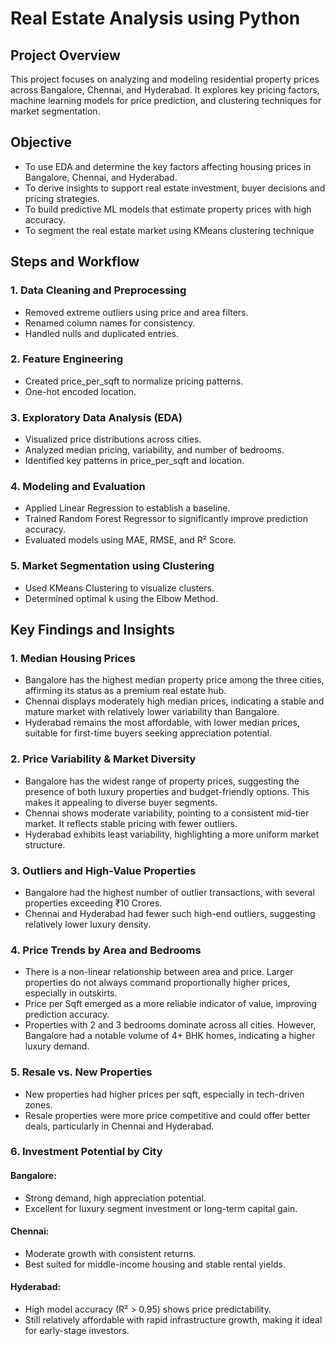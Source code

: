 # Real Estate Analysis using Python

## Project Overview
This project focuses on analyzing and modeling residential property prices across Bangalore, Chennai, and Hyderabad. 
It explores key pricing factors, machine learning models for price prediction, and clustering techniques for market segmentation.

## Objective
- To use EDA and determine the key factors affecting housing prices in Bangalore, Chennai, and Hyderabad.
- To derive insights to support real estate investment, buyer decisions and pricing strategies.
- To build predictive ML models that estimate property prices with high accuracy.
- To segment the real estate market using KMeans clustering technique

## Steps and Workflow
### 1. Data Cleaning and Preprocessing
- Removed extreme outliers using price and area filters. 
- Renamed column names for consistency.
- Handled nulls and duplicated entries.

### 2. Feature Engineering
- Created price_per_sqft to normalize pricing patterns.
- One-hot encoded location.

### 3. Exploratory Data Analysis (EDA)
- Visualized price distributions across cities.
- Analyzed median pricing, variability, and number of bedrooms.
- Identified key patterns in price_per_sqft and location.

### 4. Modeling and Evaluation
- Applied Linear Regression to establish a baseline.
- Trained Random Forest Regressor to significantly improve prediction accuracy.
- Evaluated models using MAE, RMSE, and R² Score.

### 5. Market Segmentation using Clustering
- Used KMeans Clustering to visualize clusters.
- Determined optimal k using the Elbow Method.

## Key Findings and Insights

### 1. Median Housing Prices
- Bangalore has the highest median property price among the three cities, affirming its status as a premium real estate hub.
- Chennai displays moderately high median prices, indicating a stable and mature market with relatively lower variability than Bangalore.
- Hyderabad remains the most affordable, with lower median prices, suitable for first-time buyers seeking appreciation potential.

### 2. Price Variability & Market Diversity
- Bangalore has the widest range of property prices, suggesting the presence of both luxury properties and budget-friendly options. This makes it appealing to diverse buyer segments.
- Chennai shows moderate variability, pointing to a consistent mid-tier market. It reflects stable pricing with fewer outliers.
- Hyderabad exhibits least variability, highlighting a more uniform market structure.

### 3. Outliers and High-Value Properties
- Bangalore had the highest number of outlier transactions, with several properties exceeding ₹10 Crores.
- Chennai and Hyderabad had fewer such high-end outliers, suggesting relatively lower luxury density.

### 4. Price Trends by Area and Bedrooms
- There is a non-linear relationship between area and price. Larger properties do not always command proportionally higher prices, especially in outskirts.
- Price per Sqft emerged as a more reliable indicator of value, improving prediction accuracy.
- Properties with 2 and 3 bedrooms dominate across all cities. However, Bangalore had a notable volume of 4+ BHK homes, indicating a higher luxury demand.

### 5. Resale vs. New Properties
- New properties had higher prices per sqft, especially in tech-driven zones.
- Resale properties were more price competitive and could offer better deals, particularly in Chennai and Hyderabad.

### 6. Investment Potential by City

#### Bangalore:
- Strong demand, high appreciation potential.
- Excellent for luxury segment investment or long-term capital gain.

#### Chennai:
- Moderate growth with consistent returns.
- Best suited for middle-income housing and stable rental yields.

#### Hyderabad:
- High model accuracy (R² > 0.95) shows price predictability.
- Still relatively affordable with rapid infrastructure growth, making it ideal for early-stage investors.

